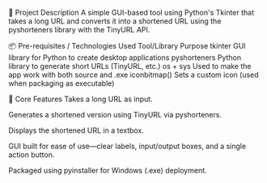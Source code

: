 🔧 Project Description
A simple GUI-based tool using Python's Tkinter that takes a long URL and converts it into a shortened URL using the pyshorteners library with the TinyURL API.

📦 Pre-requisites / Technologies Used
Tool/Library	Purpose
tkinter	GUI library for Python to create desktop applications
pyshorteners	Python library to generate short URLs (TinyURL, etc.)
os + sys	Used to make the app work with both source and .exe
iconbitmap()	Sets a custom icon (used when packaging as executable)

📌 Core Features
Takes a long URL as input.

Generates a shortened version using TinyURL via pyshorteners.

Displays the shortened URL in a textbox.

GUI built for ease of use—clear labels, input/output boxes, and a single action button.

Packaged using pyinstaller for Windows (.exe) deployment.